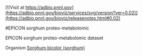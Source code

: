 <!------------------------------------------------------------------------------>
<!--NOTES: all the comments are auto-generated. please refer to the tutorial for readme editing at https://adbio.pnnl.gov/tutorial.xxxx-->
<!--adbio-version-->
[![Visit at https://adbio.pnnl.gov](https://adbio.pnnl.gov/bioviz/services/svg/version?ver=0.02)](https://adbio.pnnl.gov/bioviz/releasenotes.html#0.02)
<!--adbio-title-->
#EPICON sorghum proteo-metabolomic
<!--adbio-description-->
EPICON sorghum proteo-metabolomic dataset
<!--adbio-organism-->
Organism [Sorghum bicolor (sorghum)](http://www.genome.jp/kegg-bin/show_organism?org=sbi)
<!--adbio-funding-->
<!--adbio-publication-->
<!------------------------------------------------------------------------------>
<!--you can add any other information here-->
